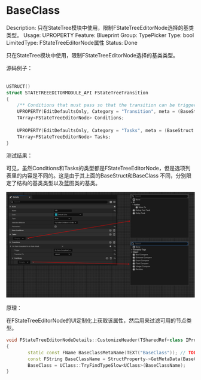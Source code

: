 # BaseClass

Description: 只在StateTree模块中使用，限制FStateTreeEditorNode选择的基类类型。
Usage: UPROPERTY
Feature: Blueprint
Group: TypePicker
Type: bool
LimitedType: FStateTreeEditorNode属性
Status: Done

只在StateTree模块中使用，限制FStateTreeEditorNode选择的基类类型。

源码例子：

```cpp

USTRUCT()
struct STATETREEEDITORMODULE_API FStateTreeTransition
{
	/** Conditions that must pass so that the transition can be triggered. */
	UPROPERTY(EditDefaultsOnly, Category = "Transition", meta = (BaseStruct = "/Script/StateTreeModule.StateTreeConditionBase", BaseClass = "/Script/StateTreeModule.StateTreeConditionBlueprintBase"))
	TArray<FStateTreeEditorNode> Conditions;
	
	UPROPERTY(EditDefaultsOnly, Category = "Tasks", meta = (BaseStruct = "/Script/StateTreeModule.StateTreeTaskBase", BaseClass = "/Script/StateTreeModule.StateTreeTaskBlueprintBase"))
	TArray<FStateTreeEditorNode> Tasks;
}
```

测试结果：

可见，虽然Conditions和Tasks的类型都是FStateTreeEditorNode，但是选项列表里的内容是不同的。这是由于其上面的BaseStruct和BaseClass 不同，分别限定了结构的基类类型以及蓝图类的基类。

![Untitled](BaseClass/Untitled.png)

原理：

在FStateTreeEditorNode的UI定制化上获取该属性，然后用来过滤可用的节点类型。

```cpp
void FStateTreeEditorNodeDetails::CustomizeHeader(TSharedRef<class IPropertyHandle> StructPropertyHandle, class FDetailWidgetRow& HeaderRow, IPropertyTypeCustomizationUtils& StructCustomizationUtils)
{
		static const FName BaseClassMetaName(TEXT("BaseClass")); // TODO: move these names into one central place.
		const FString BaseClassName = StructProperty->GetMetaData(BaseClassMetaName);
		BaseClass = UClass::TryFindTypeSlow<UClass>(BaseClassName);
}

```